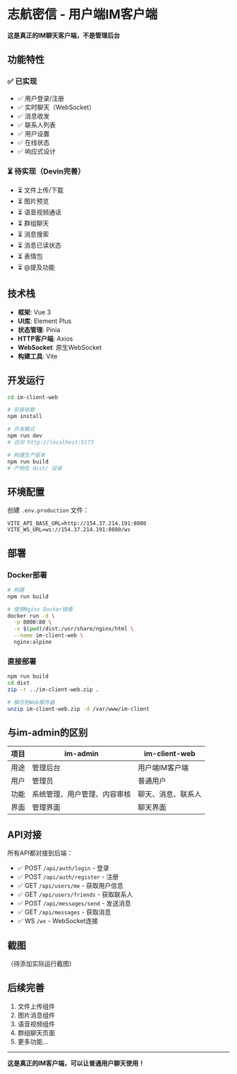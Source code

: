 # 志航密信 - 用户端IM客户端

**这是真正的IM聊天客户端，不是管理后台**

## 功能特性

### ✅ 已实现
- ✅ 用户登录/注册
- ✅ 实时聊天（WebSocket）
- ✅ 消息收发
- ✅ 联系人列表
- ✅ 用户设置
- ✅ 在线状态
- ✅ 响应式设计

### ⏳ 待实现（Devin完善）
- ⏳ 文件上传/下载
- ⏳ 图片预览
- ⏳ 语音视频通话
- ⏳ 群组聊天
- ⏳ 消息搜索
- ⏳ 消息已读状态
- ⏳ 表情包
- ⏳ @提及功能

## 技术栈

- **框架**: Vue 3
- **UI库**: Element Plus
- **状态管理**: Pinia
- **HTTP客户端**: Axios
- **WebSocket**: 原生WebSocket
- **构建工具**: Vite

## 开发运行

```bash
cd im-client-web

# 安装依赖
npm install

# 开发模式
npm run dev
# 访问 http://localhost:5173

# 构建生产版本
npm run build
# 产物在 dist/ 目录
```

## 环境配置

创建 `.env.production` 文件：

```env
VITE_API_BASE_URL=http://154.37.214.191:8080
VITE_WS_URL=ws://154.37.214.191:8080/ws
```

## 部署

### Docker部署

```bash
# 构建
npm run build

# 使用Nginx Docker镜像
docker run -d \
  -p 8000:80 \
  -v $(pwd)/dist:/usr/share/nginx/html \
  --name im-client-web \
  nginx:alpine
```

### 直接部署

```bash
npm run build
cd dist
zip -r ../im-client-web.zip .

# 解压到Web服务器
unzip im-client-web.zip -d /var/www/im-client
```

## 与im-admin的区别

| 项目 | im-admin | im-client-web |
|------|----------|---------------|
| 用途 | 管理后台 | 用户端IM客户端 |
| 用户 | 管理员 | 普通用户 |
| 功能 | 系统管理、用户管理、内容审核 | 聊天、消息、联系人 |
| 界面 | 管理界面 | 聊天界面 |

## API对接

所有API都对接到后端：
- ✅ POST `/api/auth/login` - 登录
- ✅ POST `/api/auth/register` - 注册
- ✅ GET `/api/users/me` - 获取用户信息
- ✅ GET `/api/users/friends` - 获取联系人
- ✅ POST `/api/messages/send` - 发送消息
- ✅ GET `/api/messages` - 获取消息
- ✅ WS `/ws` - WebSocket连接

## 截图

（待添加实际运行截图）

## 后续完善

1. 文件上传组件
2. 图片消息组件
3. 语音视频组件
4. 群组聊天页面
5. 更多功能...

---

**这是真正的IM客户端，可以让普通用户聊天使用！**

